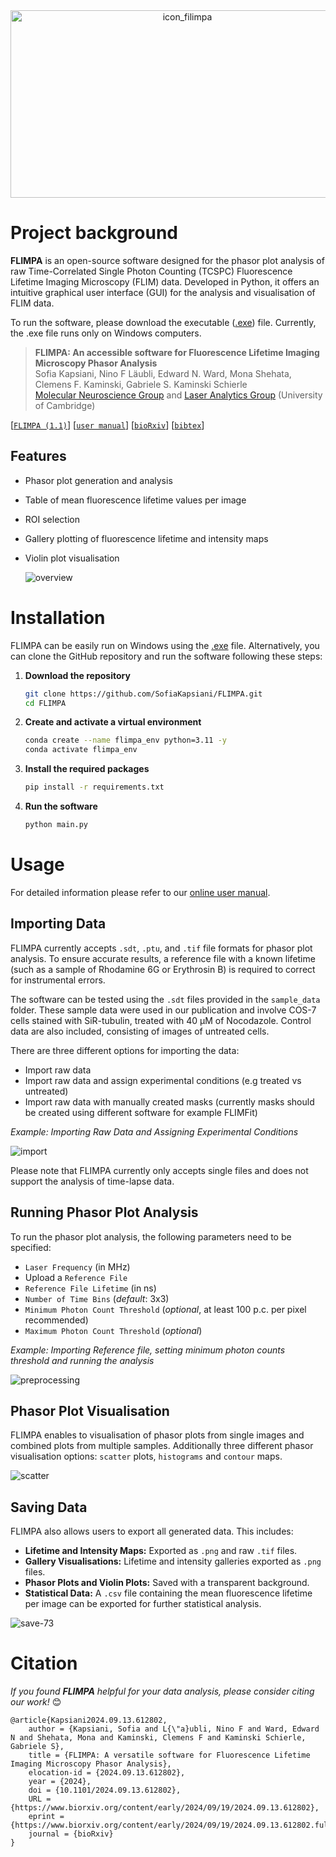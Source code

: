 <div align="center">
  <img src="https://github.com/user-attachments/assets/5ec8fe13-b097-4274-88fb-25c60c28637c" alt="icon_filimpa" width="550" height="300">
</div>


# Project background

**FLIMPA** is an open-source software designed for the phasor plot analysis of raw Time-Correlated Single Photon Counting (TCSPC) Fluorescence Lifetime Imaging Microscopy (FLIM) data.
Developed in Python, it offers an intuitive graphical user interface (GUI) for the analysis and visualisation of FLIM data.

To run the software, please download the executable (<a href="https://github.com/SofiaKapsiani/FLIMPA/releases/tag/v1.1" title=".exe" download>.exe</a>) file. Currently, the .exe file runs only on Windows computers.

> **FLIMPA: An accessible software for Fluorescence Lifetime Imaging Microscopy Phasor Analysis**          
> Sofia Kapsiani, Nino F Läubli, Edward N. Ward, Mona Shehata, Clemens F. Kaminski, Gabriele S. Kaminski Schierle    
> <a href="https://www.ceb-mng.org/" target="_blank">Molecular Neuroscience Group</a> and <a href="https://laser.ceb.cam.ac.uk/" target="_blank">Laser Analytics Group</a> (University of Cambridge)
> 
[[`FLIMPA (1.1)`](https://github.com/SofiaKapsiani/FLIMPA/releases/tag/v1.1)] [[`user manual`](https://docs.google.com/presentation/d/1QhVxaMxtbJyqJu0Qqq47dlyh1Fq_08x5p-t_djGUT-Y/edit?usp=sharing)] [[`bioRxiv`](https://www.biorxiv.org/content/10.1101/2024.09.13.612802v1)]  [[`bibtex`](#bibtex-citation)]


##  Features

- Phasor plot generation and analysis
- Table of mean fluorescence lifetime values per image
- ROI selection 
- Gallery plotting of fluorescence lifetime and intensity maps
- Violin plot visualisation


  ![overview](https://github.com/user-attachments/assets/60722b16-39ea-4dcd-b472-00ec8990f616)



# Installation

FLIMPA can be easily run on Windows using the <a href="https://github.com/SofiaKapsiani/FLIMPA/releases/tag/v1.1" title=".exe" download>.exe</a> file. Alternatively, you can clone the GitHub repository and run the software following these steps:

1. **Download the repository**
    ```bash
    git clone https://github.com/SofiaKapsiani/FLIMPA.git
    cd FLIMPA
    ```

2. **Create and activate a virtual environment**
    ```bash
    conda create --name flimpa_env python=3.11 -y
    conda activate flimpa_env
    ```

3. **Install the required packages**
    ```bash
    pip install -r requirements.txt
    ```

4. **Run the software**
    ```bash
    python main.py
    ```

# Usage

For detailed information please refer to our <a href="https://docs.google.com/presentation/d/1QhVxaMxtbJyqJu0Qqq47dlyh1Fq_08x5p-t_djGUT-Y/edit?usp=sharing" target="_blank">online user manual</a>.

## Importing Data

FLIMPA currently accepts  `.sdt`,  `.ptu`, and  `.tif` file formats for phasor plot analysis. To ensure accurate results, a reference file with a known lifetime (such as a sample of Rhodamine 6G or Erythrosin B) is required to correct for instrumental errors.

The software can be tested using the  `.sdt` files provided in the  `sample_data` folder. These sample data were used in our publication and involve COS-7 cells stained with SiR-tubulin, treated with 40 µM of Nocodazole. Control data are also included, consisting of images of untreated cells.

There are three different options for importing the data:

-	Import raw data
-	Import raw data and assign experimental conditions (e.g treated vs untreated)
-	Import raw data with manually created masks (currently masks should be created using different software for example FLIMFit)

*Example: Importing Raw Data and Assigning Experimental Conditions*

  ![import](https://github.com/user-attachments/assets/f7042764-3796-4ca1-ad2f-a277d272c078)


Please note that FLIMPA currently only accepts single files and does not support the analysis of time-lapse data.

## Running Phasor Plot Analysis

To run the phasor plot analysis, the following parameters need to be specified:

- `Laser Frequency` (in MHz)
- Upload a `Reference File`
- `Reference File Lifetime` (in ns)
- `Number of Time Bins` (*default*: 3x3)
- `Minimum Photon Count Threshold` (*optional*, at least 100 p.c. per pixel recommended)
- `Maximum Photon Count Threshold` (*optional*)

*Example: Importing Reference file, setting minimum photon counts threshold and running the analysis*

![preprocessing](https://github.com/user-attachments/assets/ecc6bef9-4ca7-4583-9229-657719737731)

## Phasor Plot Visualisation 
FLIMPA enables to visualisation of phasor plots from single images and combined plots from multiple samples.  Additionally three different phasor visualisation options: `scatter` plots, `histograms` and `contour` maps.

![scatter](https://github.com/user-attachments/assets/4f108cd6-a10c-4551-bd65-6d9abb356efd)

## Saving Data

FLIMPA also allows users to export all generated data. This includes:

- **Lifetime and Intensity Maps:** Exported as `.png` and raw `.tif` files.
- **Gallery Visualisations:** Lifetime and intensity galleries exported as `.png` files.
- **Phasor Plots and Violin Plots:** Saved with a transparent background.
- **Statistical Data:** A `.csv` file containing the mean fluorescence lifetime per image can be exported for further statistical analysis.


![save-73](https://github.com/user-attachments/assets/7747372c-e5de-40ae-8f2b-1ba320f0418a)


# Citation

*If you found **FLIMPA** helpful for your data analysis, please consider citing our work!* 😊
<a name="bibtex-citation"></a>
```
@article{Kapsiani2024.09.13.612802,
	author = {Kapsiani, Sofia and L{\"a}ubli, Nino F and Ward, Edward N and Shehata, Mona and Kaminski, Clemens F and Kaminski Schierle, Gabriele S},
	title = {FLIMPA: A versatile software for Fluorescence Lifetime Imaging Microscopy Phasor Analysis},
	elocation-id = {2024.09.13.612802},
	year = {2024},
	doi = {10.1101/2024.09.13.612802},
	URL = {https://www.biorxiv.org/content/early/2024/09/19/2024.09.13.612802},
	eprint = {https://www.biorxiv.org/content/early/2024/09/19/2024.09.13.612802.full.pdf},
	journal = {bioRxiv}
}
```
